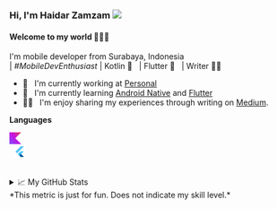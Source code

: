 ### Hi, I'm Haidar Zamzam <img src="https://github.com/TheDudeThatCode/TheDudeThatCode/blob/master/Assets/Hi.gif" width="30px">
#### Welcome to my world 👨🏻‍💻

I'm mobile developer from Surabaya, Indonesia
<br />
| *#MobileDevEnthusiast* | Kotlin 💜  &nbsp; | Flutter 💙 &nbsp; | Writer ✍🏻 &nbsp;

- 🏢 &nbsp; I'm currently working at [Personal](https://www.hai-dev.com)
- 📖 &nbsp; I'm currently learning [Android Native](https://developer.android.com) and [Flutter](https://flutter.dev)
- ✍🏻 &nbsp; I'm enjoy sharing my experiences through writing on [Medium](https://haidarzamzam.medium.com).

**Languages**

<code><img height="21" src="https://raw.githubusercontent.com/github/explore/80688e429a7d4ef2fca1e82350fe8e3517d3494d/topics/kotlin/kotlin.png">
</code> &nbsp; 
<code><img height="21" src="https://raw.githubusercontent.com/github/explore/80688e429a7d4ef2fca1e82350fe8e3517d3494d/topics/flutter/flutter.png">
</code> &nbsp;

<details>
<summary>📈 My GitHub Stats</summary>
<a href="https://github.com/anuraghazra/github-readme-stats">
  <img align="center" src="https://github-readme-stats.vercel.app/api?username=haidarzamzam&show_icons=true&theme=onedark&line_height=27" alt="Haidar Zamzam github stats" />
</a>
</details>
*This metric is just for fun. Does not indicate my skill level.*
